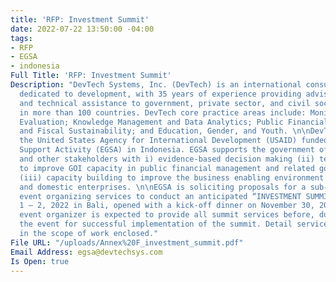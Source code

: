 ```yaml
---
title: 'RFP: Investment Summit'
date: 2022-07-22 13:50:00 -04:00
tags:
- RFP
- EGSA
- indonesia
Full Title: 'RFP: Investment Summit'
Description: "DevTech Systems, Inc. (DevTech) is an international consulting firm
  dedicated to development, with 35 years of experience providing advisory services
  and technical assistance to government, private sector, and civil society stakeholders
  in more than 100 countries. DevTech core practice areas include: Monitoring and
  Evaluation; Knowledge Management and Data Analytics; Public Financial Management
  and Fiscal Sustainability; and Education, Gender, and Youth. \n\nDevTech is implementing
  the United States Agency for International Development (USAID) funded Economic Growth
  Support Activity (EGSA) in Indonesia. EGSA supports the government of Indonesia
  and other stakeholders with i) evidence-based decision making (ii) technical assistance
  to improve GOI capacity in public financial management and related governance; and
  (iii) capacity building to improve the business enabling environment for foreign
  and domestic enterprises. \n\nEGSA is soliciting proposals for a sub-contract on
  event organizing services to conduct an anticipated “INVESTMENT SUMMIT” on December
  1 – 2, 2022 in Bali, opened with a kick-off dinner on November 30, 2022. Selected
  event organizer is expected to provide all summit services before, during and after
  the event for successful implementation of the summit. Detail services are outlined
  in the scope of work enclosed."
File URL: "/uploads/Annex%20F_investment_summit.pdf"
Email Address: egsa@devtechsys.com
Is Open: true
---
```


